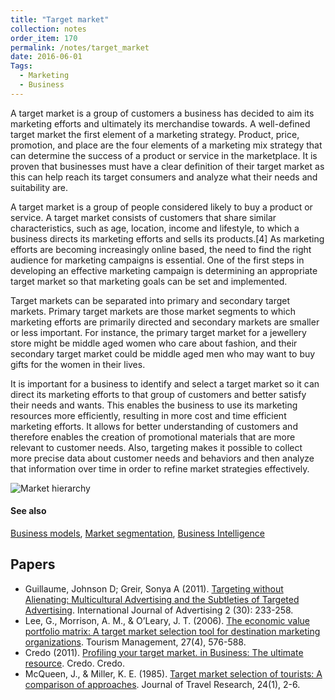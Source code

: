 ```yaml
---
title: "Target market"
collection: notes
order_item: 170
permalink: /notes/target_market
date: 2016-06-01
Tags:
  - Marketing
  - Business
---
```


A target market is a group of customers a business has decided to aim its marketing efforts and ultimately its merchandise towards. A well-defined target market the first element of a marketing strategy. Product, price, promotion, and place are the four elements of a marketing mix strategy that can determine the success of a product or service in the marketplace. It is proven that businesses must have a clear definition of their target market as this can help reach its target consumers and analyze what their needs and suitability are.

A target market is a group of people considered likely to buy a product or service. A target market consists of customers that share similar characteristics, such as age, location, income and lifestyle, to which a business directs its marketing efforts and sells its products.[4] As marketing efforts are becoming increasingly online based, the need to find the right audience for marketing campaigns is essential. One of the first steps in developing an effective marketing campaign is determining an appropriate target market so that marketing goals can be set and implemented.

Target markets can be separated into primary and secondary target markets. Primary target markets are those market segments to which marketing efforts are primarily directed and secondary markets are smaller or less important. For instance, the primary target market for a jewellery store might be middle aged women who care about fashion, and their secondary target market could be middle aged men who may want to buy gifts for the women in their lives.

It is important for a business to identify and select a target market so it can direct its marketing efforts to that group of customers and better satisfy their needs and wants. This enables the business to use its marketing resources more efficiently, resulting in more cost and time efficient marketing efforts. It allows for better understanding of customers and therefore enables the creation of promotional materials that are more relevant to customer needs. Also, targeting makes it possible to collect more precise data about customer needs and behaviors and then analyze that information over time in order to refine market strategies effectively.

![Market hierarchy](https://upload.wikimedia.org/wikipedia/en/thumb/f/fd/TAM-SAM-Market.jpg/800px-TAM-SAM-Market.jpg)


#### See also
[Business models](/notes/business_models), [Market segmentation](/notes/market_segmentation), [Business Intelligence](/notes/business_intelligence)




## Papers
* Guillaume, Johnson D; Greir, Sonya A (2011). [Targeting without Alienating: Multicultural Advertising and the Subtleties of Targeted Advertising](http://www.tandfonline.com/doi/abs/10.2501/IJA-30-2-233-258). International Journal of Advertising 2 (30): 233-258.
* Lee, G., Morrison, A. M., & O’Leary, J. T. (2006). [The economic value portfolio matrix: A target market selection tool for destination marketing organizations](http://www.sciencedirect.com/science/article/pii/S0261517705000191). Tourism Management, 27(4), 576-588.
* Credo (2011). [Profiling your target market. in Business: The ultimate resource](https://networkservices.aut.ac.nz/ezproxy.cgi?url=http://search.credoreference.com/content/entry/ultimatebusiness/profiling_your_target_market/0). Credo. Credo.
* McQueen, J., & Miller, K. E. (1985). [Target market selection of tourists: A comparison of approaches](http://jtr.sagepub.com/content/24/1/2.short). Journal of Travel Research, 24(1), 2-6.




